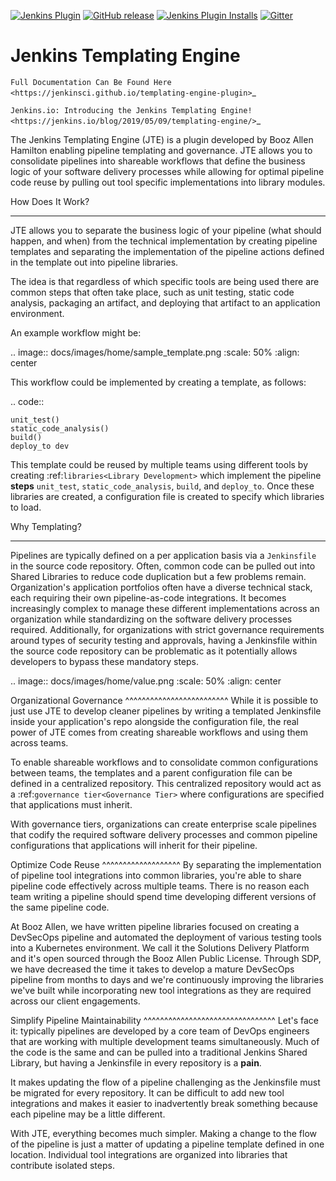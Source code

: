 [![Jenkins Plugin](https://img.shields.io/jenkins/plugin/v/templating-engine.svg)](https://plugins.jenkins.io/configuration-as-code)
[![GitHub release](https://img.shields.io/github/v/release/jenkinsci/templating-engine-plugin.svg?label=release)](https://github.com/jenkinsci/templating-engine-plugin/releases/latest)
[![Jenkins Plugin Installs](https://img.shields.io/jenkins/plugin/i/templating-engine.svg?color=blue)](https://plugins.jenkins.io/templating-engine)
[![Gitter](https://badges.gitter.im/jenkinsci/templating-engine-plugin.svg)](https://gitter.im/jenkinsci/templating-engine-plugin)


Jenkins Templating Engine
=========================

`Full Documentation Can Be Found Here <https://jenkinsci.github.io/templating-engine-plugin>`_

`Jenkins.io: Introducing the Jenkins Templating Engine! <https://jenkins.io/blog/2019/05/09/templating-engine/>`_


The Jenkins Templating Engine (JTE) is a plugin developed by Booz Allen Hamilton enabling
pipeline templating and governance. JTE  allows you to consolidate 
pipelines into shareable workflows that define the business logic of 
your software delivery processes while allowing for optimal pipeline code reuse by
pulling out tool specific implementations into library modules. 

How Does It Work? 
*****************

JTE allows you to separate the business logic of your pipeline (what should happen, and when) 
from the technical implementation by creating pipeline templates and separating the implementation
of the pipeline actions defined in the template out into pipeline libraries.  

The idea is that regardless of which specific tools are being used there are common steps that 
often take place, such as unit testing, static code analysis, packaging an artifact, and deploying
that artifact to an application environment. 

An example workflow might be: 

.. image:: docs/images/home/sample_template.png
   :scale: 50%
   :align: center

This workflow could be implemented by creating a template, as follows: 

.. code:: 

    unit_test()
    static_code_analysis()
    build()
    deploy_to dev 

This template could be reused by multiple teams using different tools by creating :ref:`libraries<Library Development>` which
implement the pipeline **steps** ``unit_test``, ``static_code_analysis``, ``build``, and ``deploy_to``.  Once these libraries
are created, a configuration file is created to specify which libraries to load. 

Why Templating?
***************

Pipelines are typically defined on a per application basis via a ``Jenkinsfile`` in the 
source code repository.  Often, common code can be pulled out into Shared Libraries to reduce 
code duplication but a few problems remain.  Organization's application portfolios often have
a diverse technical stack, each requiring their own pipeline-as-code integrations.  It becomes
increasingly complex to manage these different implementations across an organization while 
standardizing on the software delivery processes required. Additionally, for organizations with
strict governance requirements around types of security testing and approvals, having a Jenkinsfile
within the source code repository can be problematic as it potentially allows developers to bypass
these mandatory steps. 

.. image:: docs/images/home/value.png
   :scale: 50%
   :align: center

Organizational Governance
^^^^^^^^^^^^^^^^^^^^^^^^^
While it is possible to just use JTE to develop cleaner pipelines by writing a templated Jenkinsfile
inside your application's repo alongside the configuration file, the real power of JTE comes from creating
shareable workflows and using them across teams.  

To enable shareable workflows and to consolidate common configurations between teams, the templates and a parent
configuration file can be defined in a centralized repository. This centralized repository would act as a 
:ref:`governance tier<Governance Tier>` where configurations are specified that applications must inherit.

With governance tiers, organizations can create enterprise scale pipelines that codify the required software
delivery processes and common pipeline configurations that applications will inherit for their pipeline.  

Optimize Code Reuse
^^^^^^^^^^^^^^^^^^^
By separating the implementation of pipeline tool integrations into common libraries, you're able to
share pipeline code effectively across multiple teams.  There is no reason each team writing a pipeline
should spend time developing different versions of the same pipeline code. 

At Booz Allen, we have written pipeline libraries focused on creating a DevSecOps pipeline and automated 
the deployment of various testing tools into a Kubernetes environment.  We call it the Solutions Delivery 
Platform and it's open sourced through the Booz Allen Public License.  Through SDP, we have decreased the
time it takes to develop a mature DevSecOps pipeline from months to days and we're continuously improving
the libraries we've built while incorporating new tool integrations as they are required across our client
engagements. 

Simplify Pipeline Maintainability
^^^^^^^^^^^^^^^^^^^^^^^^^^^^^^^^
Let's face it: typically pipelines are developed by a core team of DevOps engineers that are working with
multiple development teams simultaneously.  Much of the code is the same and can be pulled into a traditional
Jenkins Shared Library, but having a Jenkinsfile in every repository is a **pain**. 

It makes updating the flow of a pipeline challenging as the Jenkinsfile must be migrated for every repository.
It can be difficult to add new tool integrations and makes it easier to inadvertently break something because 
each pipeline may be a little different. 

With JTE, everything becomes much simpler.  Making a change to the flow of the pipeline is just a matter of 
updating a pipeline template defined in one location.  Individual tool integrations are organized into 
libraries that contribute isolated steps. 
